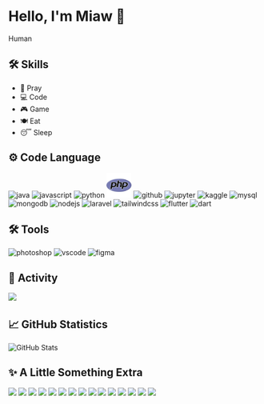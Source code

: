 # Hello, I'm Miaw 👋
Human

## 🛠️ Skills
- 🙏 Pray
- 💻 Code
- 🎮 Game
- 🍽️ Eat
- 😴 Sleep

## ⚙️ Code Language
<p align="left">
  <img height="50" width="50" src="https://raw.githubusercontent.com/danielcranney/readme-generator/main/public/icons/skills/java-colored.svg" alt="java" />
  <img height="50" width="50" src="https://raw.githubusercontent.com/danielcranney/readme-generator/main/public/icons/skills/javascript-colored.svg" alt="javascript" />
  <img height="50" width="50" src="https://raw.githubusercontent.com/danielcranney/readme-generator/main/public/icons/skills/python-colored.svg" alt="python" />
  <img height="50" width="50" src="https://raw.githubusercontent.com/devicons/devicon/master/icons/php/php-original.svg" alt="php" />
  <img height="50" width="50" src="https://cdn.jsdelivr.net/gh/devicons/devicon@latest/icons/github/github-original.svg" alt="github" />
  <img height="50" width="50" src="https://cdn.jsdelivr.net/gh/devicons/devicon@latest/icons/jupyter/jupyter-original-wordmark.svg" alt="jupyter" />
  <img height="50" width="50" src="https://cdn.jsdelivr.net/gh/devicons/devicon@latest/icons/kaggle/kaggle-original-wordmark.svg" alt="kaggle" />
  <img height="50" width="50" src="https://cdn.jsdelivr.net/gh/devicons/devicon@latest/icons/mysql/mysql-original-wordmark.svg" alt="mysql" />
  <img height="50" width="50" src="https://cdn.jsdelivr.net/gh/devicons/devicon@latest/icons/mongodb/mongodb-original-wordmark.svg" alt="mongodb" />
  <img height="50" width="50" src="https://cdn.jsdelivr.net/gh/devicons/devicon@latest/icons/nodejs/nodejs-original-wordmark.svg" alt="nodejs" />
  <img height="50" width="50" src="https://cdn.jsdelivr.net/gh/devicons/devicon@latest/icons/laravel/laravel-original.svg" alt="laravel" />
  <img height="50" width="50" src="https://cdn.jsdelivr.net/gh/devicons/devicon@latest/icons/tailwindcss/tailwindcss-original.svg" alt="tailwindcss" />
  <img height="50" width="50" src="https://cdn.jsdelivr.net/gh/devicons/devicon@latest/icons/flutter/flutter-original.svg" alt="flutter" />
  <img height="50" width="50" src="https://cdn.jsdelivr.net/gh/devicons/devicon@latest/icons/dart/dart-original.svg" alt="dart" />
</p>

## 🛠️ Tools
<p align="left">
  <img height="50" width="50" src="https://cdn.jsdelivr.net/gh/devicons/devicon@latest/icons/photoshop/photoshop-original.svg" alt="photoshop" />
  <img height="50" width="50" src="https://cdn.jsdelivr.net/gh/devicons/devicon@latest/icons/vscode/vscode-original.svg" alt="vscode" />
  <img height="50" width="50" src="https://cdn.jsdelivr.net/gh/devicons/devicon@latest/icons/figma/figma-original.svg" alt="figma" />
</p>

## 🔭 Activity
![](http://github-profile-summary-cards.vercel.app/api/cards/profile-details?username=MiawElecat&theme=onedark)
## 📈 GitHub Statistics
![GitHub Stats](https://github-readme-stats.vercel.app/api?username=MiawElecat&show_icons=true)

## ✨ A Little Something Extra
<p>
  <img src="https://i.imgur.com/x8TlLou.gif" width="150" style="display:inline" />
  <img src="https://i.imgur.com/hBDxMKQ.gif" width="150" style="display:inline" />
  <img src="https://i.imgur.com/7d5SMe0.gif" width="150" style="display:inline" />
  <img src="https://i.imgur.com/5aEVYZi.gif" width="150" style="display:inline" />
  <img src="https://i.imgur.com/GerQpBu.gif" width="150" style="display:inline" />
  <img src="https://i.imgur.com/YPrEALU.gif" width="150" style="display:inline" />
  <img src="https://i.imgur.com/jdgKhZh.gif" width="150" style="display:inline" />
  <img src="https://i.imgur.com/zSMO5kq.gif" width="150" style="display:inline" />
  <img src="https://i.imgur.com/48VUmyx.gif" width="150" style="display:inline" />
  <img src="https://i.imgur.com/xhsCqPU.gif" width="150" style="display:inline" />
  <img src="https://i.imgur.com/MQC8WvO.gif" width="150" style="display:inline" />
  <img src="https://i.imgur.com/z1NJrkV.gif" width="150" style="display:inline" />
  <img src="https://i.imgur.com/uBbWnQ6.gif" width="150" style="display:inline" />
  <img src="https://i.imgur.com/aGkBhvC.gif" width="150" style="display:inline" />
  <img src="https://i.imgur.com/2590t6o.gif" width="150" style="display:inline" />
</p>
